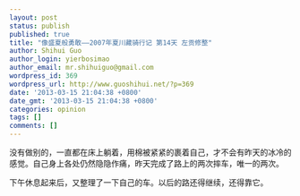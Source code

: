 ```yaml
---
layout: post
status: publish
published: true
title: "像盛夏般勇敢——2007年夏川藏骑行记 第14天 左贡修整"
author: Shihui Guo
author_login: yierbosimao
author_email: mr.shihuiguo@gmail.com
wordpress_id: 369
wordpress_url: http://www.guoshihui.net/?p=369
date: '2013-03-15 21:04:38 +0800'
date_gmt: '2013-03-15 21:04:38 +0800'
categories: opinion
tags: []
comments: []
---
```

<p>没有做别的，一直都在床上躺着，用棉被紧紧的裹着自己，才不会有昨天的冰冷的感觉。自己身上各处仍然隐隐作痛，昨天完成了路上的两次摔车，唯一的两次。</p>
<p>下午休息起来后，又整理了一下自己的车。以后的路还得继续，还得靠它。</p>
